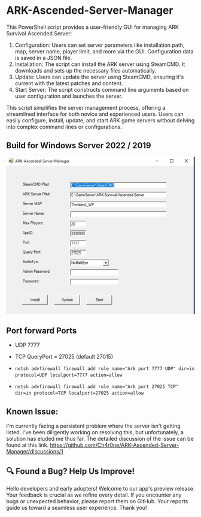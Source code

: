 # ARK-Ascended-Server-Manager
This PowerShell script provides a user-friendly GUI for managing ARK Survival Ascended Server:

1. Configuration: Users can set server parameters like installation path, map, server name, player limit, and more via the GUI. Configuration data is saved in a JSON file.
2. Installation: The script can install the ARK server using SteamCMD. It downloads and sets up the necessary files automatically.
3. Update: Users can update the server using SteamCMD, ensuring it's current with the latest patches and content.
4. Start Server: The script constructs command line arguments based on user configuration and launches the server.

This script simplifies the server management process, offering a streamlined interface for both novice and experienced users. Users can easily configure, install, update, and start ARK game servers without delving into complex command lines or configurations.

## Build for Windows Server 2022 / 2019

![ASA_Server_Manager_Preview.png](Preview/ASA_Server_Manager_Preview_1.png)

## Port forward Ports
- UDP 7777 
- TCP QueryPort = 27025 (default 27015)

- ```netsh advfirewall firewall add rule name="Ark port 7777 UDP" dir=in protocol=UDP localport=7777 action=allow```
- ```netsh advfirewall firewall add rule name="Ark port 27025 TCP" dir=in protocol=TCP localport=27025 action=allow```

## Known Issue:
I'm currently facing a persistent problem where the server isn't getting listed. I've been diligently working on resolving this, but unfortunately, a solution has eluded me thus far. The detailed discussion of the issue can be found at this link. https://github.com/Ch4r0ne/ARK-Ascended-Server-Manager/discussions/1

## 🔍 Found a Bug? Help Us Improve!
Hello developers and early adopters! Welcome to our app's preview release. 
Your feedback is crucial as we refine every detail. 
If you encounter any bugs or unexpected behavior, please report them on GitHub. 
Your reports guide us toward a seamless user experience. Thank you!
